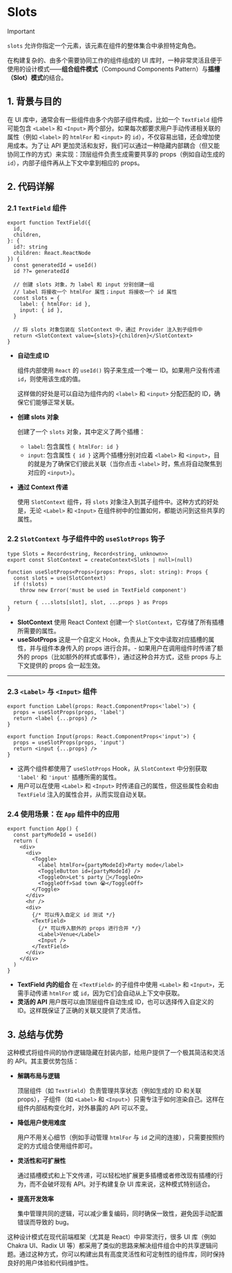 # Slots

> [!important]
> `slots` 允许你指定一个元素，该元素在组件的整体集合中承担特定角色。

在构建复杂的、由多个需要协同工作的组件组成的 UI 库时，一种非常灵活且便于使用的设计模式——**组合组件模式**（Compound Components Pattern）与**插槽（Slot）模式**的结合。

## 1. 背景与目的

在 UI 库中，通常会有一些组件由多个内部子组件构成，比如一个 `TextField` 组件可能包含 `<Label>` 和 `<Input>` 两个部分。如果每次都要求用户手动传递相关联的属性（例如 `<label>` 的 `htmlFor` 和 `<input>` 的 `id`），不仅容易出错，还会增加使用成本。为了让 API 更加灵活和友好，我们可以通过一种隐藏内部耦合（但又能协同工作的方式）来实现：顶层组件负责生成需要共享的 props（例如自动生成的 `id`），内部子组件再从上下文中拿到相应的 props。

## 2. 代码详解

### 2.1 `TextField` 组件

```tsx
export function TextField({
  id,
  children,
}: {
  id?: string
  children: React.ReactNode
}) {
  const generatedId = useId()
  id ??= generatedId

  // 创建 slots 对象，为 label 和 input 分别创建一组
  // label 将接收一个 htmlFor 属性；input 将接收一个 id 属性
  const slots = {
    label: { htmlFor: id },
    input: { id },
  }

  // 将 slots 对象包装在 SlotContext 中，通过 Provider 注入到子组件中
  return <SlotContext value={slots}>{children}</SlotContext>
}
```

- **自动生成 ID**

  组件内部使用 `React` 的 `useId()` 钩子来生成一个唯一 ID。如果用户没有传递 `id`，则使用该生成的值。

  这样做的好处是可以自动为组件内的 `<label>` 和 `<input>` 分配匹配的 ID，确保它们能够正常关联。

- **创建 slots 对象**

  创建了一个 `slots` 对象，其中定义了两个插槽：
  - `label`: 包含属性 `{ htmlFor: id }`
  - `input`: 包含属性 `{ id }`
    这两个插槽分别对应着 `<label>` 和 `<input>`，目的就是为了确保它们彼此关联（当你点击 `<label>` 时，焦点将自动聚焦到对应的 `<input>`）。

- **通过 Context 传递**

  使用 `SlotContext` 组件，将 `slots` 对象注入到其子组件中。这种方式的好处是，无论 `<Label>` 和 `<Input>` 在组件树中的位置如何，都能访问到这些共享的属性。

### 2.2 `SlotContext` 与子组件中的 `useSlotProps` 钩子

```tsx
type Slots = Record<string, Record<string, unknown>>
export const SlotContext = createContext<Slots | null>(null)

function useSlotProps<Props>(props: Props, slot: string): Props {
  const slots = use(SlotContext)
  if (!slots)
    throw new Error('must be used in TextField component')

  return { ...slots[slot], slot, ...props } as Props
}
```

- **SlotContext**
  使用 React Context 创建一个 `SlotContext`，它存储了所有插槽所需要的属性。
- **useSlotProps**
  这是一个自定义 Hook，负责从上下文中读取对应插槽的属性，并与组件本身传入的 props 进行合并。- 如果用户在调用组件时传递了额外的 props（比如额外的样式或事件），通过这种合并方式，这些 props 与上下文提供的 props 会一起生效。

---

### 2.3 `<Label>` 与 `<Input>` 组件

```tsx
export function Label(props: React.ComponentProps<'label'>) {
  props = useSlotProps(props, 'label')
  return <label {...props} />
}

export function Input(props: React.ComponentProps<'input'>) {
  props = useSlotProps(props, 'input')
  return <input {...props} />
}
```

- 这两个组件都使用了 `useSlotProps` Hook，从 `SlotContext` 中分别获取 `'label'` 和 `'input'` 插槽所需的属性。
- 用户可以在使用 `<Label>` 和 `<Input>` 时传递自己的属性，但这些属性会和由 `TextField` 注入的属性合并，从而实现自动关联。

### 2.4 使用场景：在 `App` 组件中的应用

```tsx
export function App() {
  const partyModeId = useId()
  return (
    <div>
      <div>
        <Toggle>
          <label htmlFor={partyModeId}>Party mode</label>
          <ToggleButton id={partyModeId} />
          <ToggleOn>Let's party 🥳</ToggleOn>
          <ToggleOff>Sad town 😭</ToggleOff>
        </Toggle>
      </div>
      <hr />
      <div>
        {/* 可以传入自定义 id 测试 */}
        <TextField>
          {/* 可以传入额外的 props 进行合并 */}
          <Label>Venue</Label>
          <Input />
        </TextField>
      </div>
    </div>
  )
}
```

- **TextField 内的组合**
  在 `<TextField>` 的子组件中使用 `<Label>` 和 `<Input>`，无需手动传递 `htmlFor` 或 `id`，因为它们会自动从上下文中获取。
- **灵活的 API**
  用户既可以由顶层组件自动生成 ID，也可以选择传入自定义的 ID。这样既保证了正确的关联又提供了灵活性。

## 3. 总结与优势

这种模式将组件间的协作逻辑隐藏在封装内部，给用户提供了一个极其简洁和灵活的 API。其主要优势包括：

- **解耦布局与逻辑**

  顶层组件（如 `TextField`）负责管理共享状态（例如生成的 ID 和关联 props），子组件（如 `<Label>` 和 `<Input>`）只需专注于如何渲染自己。这样在组件内部结构变化时，对外暴露的 API 可以不变。

- **降低用户使用难度**

  用户不用关心细节（例如手动管理 `htmlFor` 与 `id` 之间的连接），只需要按照约定的方式组合使用组件即可。

- **灵活性和可扩展性**

  通过插槽模式和上下文传递，可以轻松地扩展更多插槽或者修改现有插槽的行为，而不会破坏现有 API。对于构建复杂 UI 库来说，这种模式特别适合。

- **提高开发效率**

  集中管理共同的逻辑，可以减少重复编码，同时确保一致性，避免因手动配置错误而导致的 bug。

这种设计模式在现代前端框架（尤其是 React）中非常流行，很多 UI 库（例如 Chakra UI、Radix UI 等）都采用了类似的思路来解决组件组合中的共享逻辑问题。通过这种方式，你可以构建出具有高度灵活性和可定制性的组件库，同时保持良好的用户体验和代码维护性。
